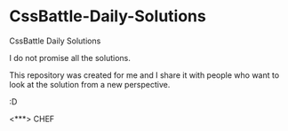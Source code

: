 # CssBattle-Daily-Solutions
CssBattle Daily Solutions

I do not promise all the solutions.

This repository was created for me and I share it with people who want to look at the solution from a new perspective.



:D

<***> CHEF
